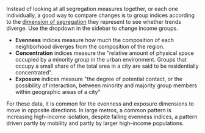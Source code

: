 Instead of looking at all segregation measures together, or each one individually, a good way to
compare changes is to group indices according to the
[dimension of segregation](https://www.jstor.org/stable/2579183) they represent to see whether
trends diverge. Use the dropdown in the sidebar to change income groups.

- **Evenness** indices measure how much the composition of each neighborhood diverges from the composition of the region. 
- **Concentration** indices measure the "relative amount of physical space occupied by a minority group in the urban environment. Groups that occupy a small share of the total area in a city are said to be residentially concentrated".
- **Exposure** indices measure "the degree of potential contact, or the possibility of interaction, between minority and majority group members within geographic areas of a city"

For these data, it is common for the evenness and exposure dimensions to move in opposite
directions. In large metros, a common pattern is increasing high-income isolation, despite falling
evenness indices, a pattern driven partly by mobility and partly by larger high-income populations.
